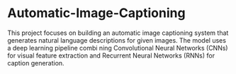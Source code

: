 # Automatic-Image-Captioning
This project focuses on building an automatic image captioning system that  generates natural language descriptions for given images. The model uses a deep learning pipeline combi ning Convolutional Neural Networks (CNNs) for visual feature extraction and Recurrent Neural  Networks (RNNs) for caption generation.

